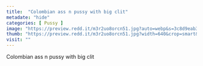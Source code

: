 ```yaml
---
title:  "Colombian ass n pussy with big clit"
metadate: "hide"
categories: [ Pussy ]
image: "https://preview.redd.it/m3r2uo8orcn51.jpg?auto=webp&s=3c8d9eab3ed9a2014d899c1cc24b8671d15ceb52"
thumb: "https://preview.redd.it/m3r2uo8orcn51.jpg?width=640&crop=smart&auto=webp&s=871303e478e69b7f6df837bcd4cf6bcd5f027d0c"
visit: ""
---
```

Colombian ass n pussy with big clit
